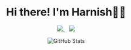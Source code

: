 <h1 align='center'>
  Hi there! I'm Harnish👨‍💻
</h1>

<p align="center">
  <a href="mailto:savadiaharnish@gmail.com">
    <img src="https://img.shields.io/badge/Email-D14836?style=for-the-badge&logo=gmail&logoColor=white" />
  </a>
  &nbsp;&nbsp;
  <a href="https://www.linkedin.com/in/harnish-savadia/">
    <img src="https://img.shields.io/badge/LinkedIn-0077B5?style=for-the-badge&logo=linkedin&logoColor=white" />        
  </a>
</p>

<p align="center">
     <img src="https://github-readme-stats.vercel.app/api?username=harnish7576&show_icons=true&locale=en" alt="GitHub Stats" />
</p>





